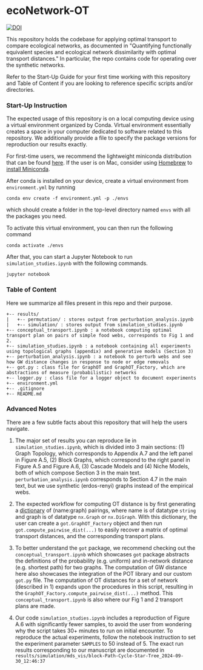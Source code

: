 # ecoNetwork-OT

[![DOI](https://zenodo.org/badge/DOI/10.5281/zenodo.16103567.svg)](https://doi.org/10.5281/zenodo.16103567)

This repository holds the codebase for applying optimal transport to compare ecological networks, as documented in "Quantifying functionally equivalent species and ecological network dissimilarity with optimal transport distances." In particular, the repo contains code for operating over the synthetic networks.  

Refer to the Start-Up Guide for your first time working with this repository and Table of Content if you are looking to reference specific scripts and/or directories.

### Start-Up Instruction

The expected usage of this repository is on a local computing device using a virtual environment organized by Conda. Virtual environment essentially creates a space in your computer dedicated to software related to this repository. We additionally provide a file to specify the package versions for reproduction our results exactly. 

For first-time users, we recommend the lightweight miniconda distribution that can be found [here](https://docs.anaconda.com/free/miniconda/). If the user is on Mac, consider using [Homebrew](https://brew.sh/) to [install Miniconda](https://formulae.brew.sh/cask/miniconda). 

After conda is installed on your device, create a virtual environment from `environment.yml` by running 
```
conda env create -f environment.yml -p ./envs
```
which should create a folder in the top-level directory named `envs` with all the packages you need. 


To activate this virtual environment, you can then run the following command
``` 
conda activate ./envs
```

After that, you can start a Jupyter Notebook to run `simulation_studies.ipynb` with the following commands. 
```
jupyter notebook
```

### Table of Content

Here we summarize all files present in this repo and their purpose.
```
+-- results/
|   +-- permutation/ : stores output from perturbation_analysis.ipynb
|   +-- simulation/ : stores output from simulation_studies.ipynb
+-- conceptual_transport.ipynb : a notebook computing optimal transport plan on pairs of simple food webs, corresponds to Fig 1 and 2. 
+-- simulation_studies.ipynb : a notebook containing all experiments using topological graphs (appendix) and generative models (Section 3)
+-- perturbation_analysis.ipynb : a notebook to perturb webs and see how GW distance changes in response to node or edge removals
+-- got.py : class file for GraphOT and GraphOT_Factory, which are abstractions of measure (probabilistic) networks
+-- logger.py : class file for a logger object to document experiments 
+-- environment.yml
+-- .gitignore
+-- README.md 
```

### Advanced Notes 
There are a few subtle facts about this repository that will help the users navigate. 

1. The major set of results you can reproduce lie in `simulation_studies.ipynb`, which is divided into 3 main sections: (1) Graph Topology, which corresponds to Appendix A.7 and the left panel in Figure A.5, (2) Block Graphs, which correspond to the right panel in Figure A.5 and Figure A.6, (3) Cascade Models and (4) Niche Models, both of which compose Section 3 in the main text. `perturbation_analysis.ipynb` corresponds to Section 4.7 in the main text, but we use synthetic (erdos-renyi) graphs instead of the empirical webs. 

2. The expected workflow for computing OT distance is by first generating a [dictionary](https://www.geeksforgeeks.org/python-dictionary/) of (name:graph) pairings, where name is of datatype `string` and graph is of datatype `nx.Graph` or `nx.DiGraph`. With this dictionary, the user can create a `got.GraphOT_Factory` object and then run `got.compute_pairwise_dist(...)` to easily recover a matrix of optimal transport distances, and the corresponding transport plans. 

3. To better understand the `got` package, we recommend checking out the `conceptual_transport.ipynb` which showcases `got` package abstracts the definitions of the probability (e.g. uniform) and in-network distance (e.g. shortest path) for two graphs. The computation of GW distance here also showcases the integration of the POT library and our custom `got.py` file. The computation of OT distances for a set of network (described in 1) expands upon the procedures in this script, resulting in the `GraphOT_Factory.compute_pairwise_dist(...)` method. This `conceptual_transport.ipynb` is also where our Fig 1 and 2 transport plans are made. 

4. Our code `simulation_studies.ipynb` includes a reproduction of Figure A.6 with significantly fewer samples, to avoid the user from wondering why the script takes 30+ minutes to run on initial encounter. To reproduce the actual experiments, follow the notebook instruction to set the experiment parameter `SAMPLES` to 50 instead of 5. The exact run results corresponding to our manuscript are documented in `results/simulation/mds_vis/block-Path-Cycle-Star-Tree_2024-09-30_12:46:37`